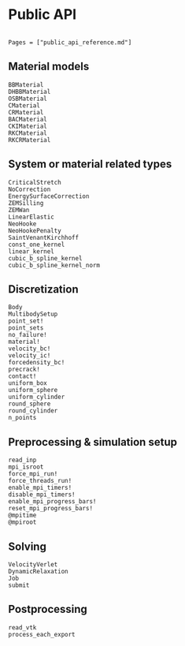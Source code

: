 # Public API

```@meta

```

```@contents
Pages = ["public_api_reference.md"]
```

## Material models
```@docs
BBMaterial
DHBBMaterial
OSBMaterial
CMaterial
CRMaterial
BACMaterial
CKIMaterial
RKCMaterial
RKCRMaterial
```

## System or material related types
```@docs
CriticalStretch
NoCorrection
EnergySurfaceCorrection
ZEMSilling
ZEMWan
LinearElastic
NeoHooke
NeoHookePenalty
SaintVenantKirchhoff
const_one_kernel
linear_kernel
cubic_b_spline_kernel
cubic_b_spline_kernel_norm
```

## Discretization
```@docs
Body
MultibodySetup
point_set!
point_sets
no_failure!
material!
velocity_bc!
velocity_ic!
forcedensity_bc!
precrack!
contact!
uniform_box
uniform_sphere
uniform_cylinder
round_sphere
round_cylinder
n_points
```

## Preprocessing & simulation setup
```@docs
read_inp
mpi_isroot
force_mpi_run!
force_threads_run!
enable_mpi_timers!
disable_mpi_timers!
enable_mpi_progress_bars!
reset_mpi_progress_bars!
@mpitime
@mpiroot
```

## Solving
```@docs
VelocityVerlet
DynamicRelaxation
Job
submit
```

## Postprocessing
```@docs
read_vtk
process_each_export
```